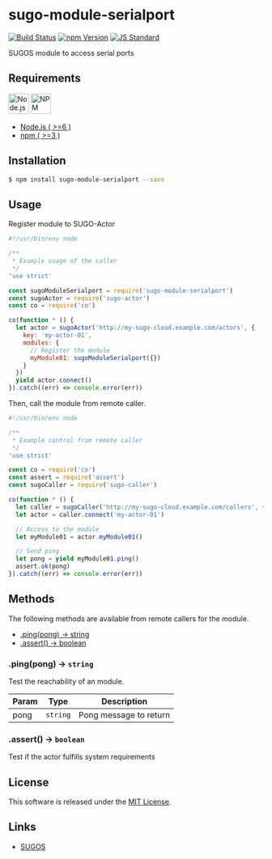 sugo-module-serialport
==========

<!---
This file is generated by ape-tmpl. Do not update manually.
--->

<!-- Badge Start -->
<a name="badges"></a>

[![Build Status][bd_travis_com_shield_url]][bd_travis_com_url]
[![npm Version][bd_npm_shield_url]][bd_npm_url]
[![JS Standard][bd_standard_shield_url]][bd_standard_url]

[bd_repo_url]: https://github.com/realglobe-Inc/sugo-module-serialport
[bd_travis_url]: http://travis-ci.org/realglobe-Inc/sugo-module-serialport
[bd_travis_shield_url]: http://img.shields.io/travis/realglobe-Inc/sugo-module-serialport.svg?style=flat
[bd_travis_com_url]: http://travis-ci.com/realglobe-Inc/sugo-module-serialport
[bd_travis_com_shield_url]: https://api.travis-ci.com/realglobe-Inc/sugo-module-serialport.svg?token=aeFzCpBZebyaRijpCFmm
[bd_license_url]: https://github.com/realglobe-Inc/sugo-module-serialport/blob/master/LICENSE
[bd_codeclimate_url]: http://codeclimate.com/github/realglobe-Inc/sugo-module-serialport
[bd_codeclimate_shield_url]: http://img.shields.io/codeclimate/github/realglobe-Inc/sugo-module-serialport.svg?style=flat
[bd_codeclimate_coverage_shield_url]: http://img.shields.io/codeclimate/coverage/github/realglobe-Inc/sugo-module-serialport.svg?style=flat
[bd_gemnasium_url]: https://gemnasium.com/realglobe-Inc/sugo-module-serialport
[bd_gemnasium_shield_url]: https://gemnasium.com/realglobe-Inc/sugo-module-serialport.svg
[bd_npm_url]: http://www.npmjs.org/package/sugo-module-serialport
[bd_npm_shield_url]: http://img.shields.io/npm/v/sugo-module-serialport.svg?style=flat
[bd_standard_url]: http://standardjs.com/
[bd_standard_shield_url]: https://img.shields.io/badge/code%20style-standard-brightgreen.svg

<!-- Badge End -->


<!-- Description Start -->
<a name="description"></a>

SUGOS module to access serial ports

<!-- Description End -->


<!-- Overview Start -->
<a name="overview"></a>



<!-- Overview End -->


<!-- Sections Start -->
<a name="sections"></a>

<!-- Section from "doc/guides/00.Requirements.md.hbs" Start -->

<a name="section-doc-guides-00-requirements-md"></a>
Requirements
-----

<a href="https://nodejs.org">
  <img src="https://realglobe-inc.github.io/sugos-assets/images/nodejs-banner.png"
       alt="Node.js"
       height="40"
       style="height:40px"
  /></a>
<a href="https://docs.npmjs.com/">
  <img src="https://realglobe-inc.github.io/sugos-assets/images/npm-banner.png"
       alt="NPM"
       height="40"
       style="height:40px"
  /></a>

+ [Node.js ( >=6 )][node_download_url]
+ [npm ( >=3 )][npm_url]

[node_download_url]: https://nodejs.org/en/download/
[npm_url]: https://docs.npmjs.com/


<!-- Section from "doc/guides/00.Requirements.md.hbs" End -->

<!-- Section from "doc/guides/01.Installation.md.hbs" Start -->

<a name="section-doc-guides-01-installation-md"></a>
Installation
-----

```bash
$ npm install sugo-module-serialport --save
```


<!-- Section from "doc/guides/01.Installation.md.hbs" End -->

<!-- Section from "doc/guides/02.Usage.md.hbs" Start -->

<a name="section-doc-guides-02-usage-md"></a>
Usage
---------

Register module to SUGO-Actor

```javascript
#!/usr/bin/env node

/**
 * Example usage of the caller
 */
'use strict'

const sugoModuleSerialport = require('sugo-module-serialport')
const sugoActor = require('sugo-actor')
const co = require('co')

co(function * () {
  let actor = sugoActor('http://my-sugo-cloud.example.com/actors', {
    key: 'my-actor-01',
    modules: {
      // Register the module
      myModule01: sugoModuleSerialport({})
    }
  })
  yield actor.connect()
}).catch((err) => console.error(err))

```

Then, call the module from remote caller.

```javascript
#!/usr/bin/env node

/**
 * Example control from remote caller
 */
'use strict'

const co = require('co')
const assert = require('assert')
const sugoCaller = require('sugo-caller')

co(function * () {
  let caller = sugoCaller('http://my-sugo-cloud.example.com/callers', {})
  let actor = caller.connect('my-actor-01')

  // Access to the module
  let myModule01 = actor.myModule01()

  // Send ping
  let pong = yield myModule01.ping()
  assert.ok(pong)
}).catch((err) => console.error(err))

```

<!-- Section from "doc/guides/02.Usage.md.hbs" End -->

<!-- Section from "doc/guides/03.Methods.md.hbs" Start -->

<a name="section-doc-guides-03-methods-md"></a>
Methods
---------

The following methods are available from remote callers for the module.

+ [.ping(pong) -> string](#method-ping)
+ [.assert() -> boolean](#method-assert)

<a name="method-ping"></a>
### .ping(pong) -> <code>string</code>

Test the reachability of an module.

| Param | Type | Description |
| ----- | ---- | ----------- |
| pong  | <code>string</code> | Pong message to return |

<a name="method-assert"></a>
### .assert() -> <code>boolean</code>

Test if the actor fulfills system requirements



<!-- Section from "doc/guides/03.Methods.md.hbs" End -->


<!-- Sections Start -->


<!-- LICENSE Start -->
<a name="license"></a>

License
-------
This software is released under the [MIT License](https://github.com/realglobe-Inc/sugo-module-serialport/blob/master/LICENSE).

<!-- LICENSE End -->


<!-- Links Start -->
<a name="links"></a>

Links
------

+ [SUGOS][sugos_url]

[sugos_url]: https://github.com/realglobe-Inc/sugos

<!-- Links End -->
